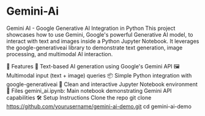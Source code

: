 # Gemini-Ai


Gemini AI - Google Generative AI Integration in Python This project showcases how to use Gemini, Google's powerful Generative AI model, to interact with text and images inside a Python Jupyter Notebook. It leverages the google-generativeai library to demonstrate text generation, image processing, and multimodal AI interaction.

🚀 Features 🧠 Text-based AI generation using Google's Gemini API 🖼️ Multimodal input (text + image) queries 📦 Simple Python integration with google-generativeai 📄 Clean and interactive Jupyter Notebook environment 📁 Files gemini_ai.ipynb: Main notebook demonstrating Gemini API capabilities 🛠️ Setup Instructions Clone the repo git clone https://github.com/yourusername/gemini-ai-demo.git cd gemini-ai-demo
